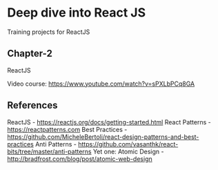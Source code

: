 # Deep dive into React JS

Training projects for ReactJS

## Chapter-2

ReactJS

Video course: https://www.youtube.com/watch?v=sPXLbPCq8GA

## References

ReactJS - https://reactjs.org/docs/getting-started.html
React Patterns - https://reactpatterns.com
Best Practices - https://github.com/MicheleBertoli/react-design-patterns-and-best-practices
Anti Patterns - https://github.com/vasanthk/react-bits/tree/master/anti-patterns
Yet one: Atomic Design - http://bradfrost.com/blog/post/atomic-web-design
